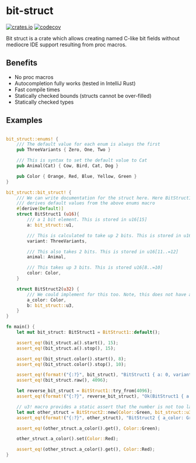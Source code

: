 # bit-struct

[![crates.io](https://img.shields.io/crates/v/bit-struct.svg)](https://crates.io/crates/bit-struct)
[![codecov](https://codecov.io/gh/andrewgazelka/bit-struct/branch/main/graph/badge.svg?token=60R82VBBVF)](https://codecov.io/gh/andrewgazelka/bit-struct)

Bit struct is a crate which allows creating named C-like bit fields without mediocre IDE support resulting from proc macros.

## Benefits
- No proc macros
- Autocompletion fully works (tested in IntelliJ Rust)
- Fast compile times
- Statically checked bounds (structs cannot be over-filled)
- Statically checked types

## Examples

```rust

bit_struct::enums! {
    /// The default value for each enum is always the first
    pub ThreeVariants { Zero, One, Two }

    /// This is syntax to set the default value to Cat
    pub Animal(Cat) { Cow, Bird, Cat, Dog }

    pub Color { Orange, Red, Blue, Yellow, Green }
}

bit_struct::bit_struct! {
    /// We can write documentation for the struct here. Here BitStruct1
    /// derives default values from the above enums macro
    #[derive(Default)]
    struct BitStruct1 (u16){
        /// a 1 bit element. This is stored in u16[15]
        a: bit_struct::u1,

        /// This is calculated to take up 2 bits. This is stored in u16[13..=14]
        variant: ThreeVariants,

        /// This also takes 2 bits. This is stored in u16[11..=12]
        animal: Animal,

        /// This takes up 3 bits. This is stored u16[8..=10]
        color: Color,
    }

    struct BitStruct2(u32) {
        /// We could implement for this too. Note, this does not have a default
        a_color: Color,
        b: bit_struct::u3,
    }
}

fn main() {
    let mut bit_struct: BitStruct1 = BitStruct1::default();

    assert_eq!(bit_struct.a().start(), 15);
    assert_eq!(bit_struct.a().stop(), 15);

    assert_eq!(bit_struct.color().start(), 8);
    assert_eq!(bit_struct.color().stop(), 10);

    assert_eq!(format!("{:?}", bit_struct), "BitStruct1 { a: 0, variant: Zero, animal: Cat, color: Orange }");
    assert_eq!(bit_struct.raw(), 4096);

    let reverse_bit_struct = BitStruct1::try_from(4096);
    assert_eq!(format!("{:?}", reverse_bit_struct), "Ok(BitStruct1 { a: 0, variant: Zero, animal: Cat, color: Orange })");

    // u3! macro provides a static assert that the number is not too large
    let mut other_struct = BitStruct2::new(Color::Green, bit_struct::u3!(0b101));
    assert_eq!(format!("{:?}", other_struct), "BitStruct2 { a_color: Green, b: 5 }");

    assert_eq!(other_struct.a_color().get(), Color::Green);

    other_struct.a_color().set(Color::Red);

    assert_eq!(other_struct.a_color().get(), Color::Red);
}
```
